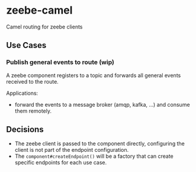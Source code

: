# zeebe-camel

Camel routing for zeebe clients

## Use Cases

### Publish general events to route (wip)

A zeebe component registers to a topic and forwards all general events received to the route.

Applications:

* forward the events to a message broker (amqp, kafka, ...) and consume them remotely.


## Decisions

* The zeebe client is passed to the component directly, configuring the client is not part of the endpoint configuration.
* The `component#createEndpoint()` will be a factory that can create specific endpoints for each use case.
